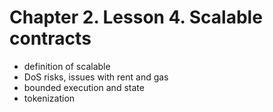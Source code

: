 # Chapter 2. Lesson 4. Scalable contracts

- definition of scalable
- DoS risks, issues with rent and gas
- bounded execution and state
- tokenization


